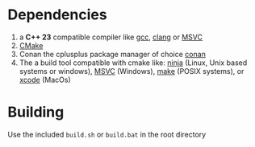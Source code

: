 # Dependencies
1. a **__C++ 23__** compatible compiler like [gcc](https://gcc.gnu.org/), [clang](https://clang.llvm.org/) or [MSVC](https://visualstudio.microsoft.com/vs/features/cplusplus/)
2. [CMake](https://cmake.org/)
3. Conan the cplusplus package manager of choice [conan](https://github.com/conan-io/conan)
4. The a build tool compatible with cmake like: [ninja](https://ninja-build.org/) (Linux, Unix based systems or windows), [MSVC](https://visualstudio.microsoft.com/downloads/) (Windows), [make](https://www.gnu.org/software/make/) (POSIX systems), or [xcode](https://developer.apple.com/xcode/) (MacOs)
# Building
Use the included `build.sh` or `build.bat` in the root directory 
